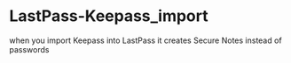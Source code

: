# LastPass-Keepass_import
when you import Keepass into LastPass it creates Secure Notes instead of passwords
